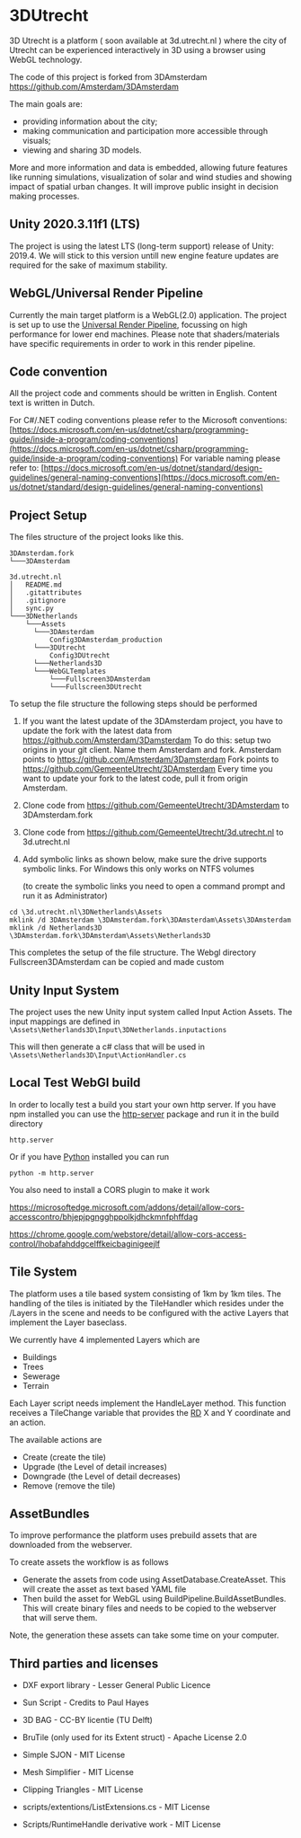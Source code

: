 # 3DUtrecht

3D Utrecht is a platform ( soon available at 3d.utrecht.nl ) where the city of Utrecht can be experienced interactively in 3D using a browser using WebGL technology.

The code of this project is forked from 3DAmsterdam https://github.com/Amsterdam/3DAmsterdam

The main goals are:
- providing information about the city;
- making communication and participation more accessible through visuals;
- viewing and sharing 3D models.

More and more information and data is embedded, allowing future features like running simulations, visualization of solar and wind studies and showing impact of spatial urban changes. It will improve public insight in decision making processes.

## Unity 2020.3.11f1 (LTS)
The project is using the latest LTS (long-term support) release of Unity: 2019.4.
We will stick to this version untill new engine feature updates are required for the sake of maximum stability.
## WebGL/Universal Render Pipeline
Currently the main target platform is a WebGL(2.0) application.
The project is set up to use the [Universal Render Pipeline](https://unity.com/srp/universal-render-pipeline), focussing on high performance for lower end machines. Please note that shaders/materials have specific requirements in order to work in this render pipeline.

## Code convention 
All the project code and comments should be written in English. Content text is written in Dutch.

For C#/.NET coding conventions please refer to the Microsoft conventions:
[https://docs.microsoft.com/en-us/dotnet/csharp/programming-guide/inside-a-program/coding-conventions](https://docs.microsoft.com/en-us/dotnet/csharp/programming-guide/inside-a-program/coding-conventions)
For variable naming please refer to:
[https://docs.microsoft.com/en-us/dotnet/standard/design-guidelines/general-naming-conventions](https://docs.microsoft.com/en-us/dotnet/standard/design-guidelines/general-naming-conventions)

## Project Setup 

The files structure of the project looks like this. 

```
3DAmsterdam.fork
└───3DAmsterdam
    
3d.utrecht.nl
│   README.md
│   .gitattributes
│   .gitignore
│   sync.py
└───3DNetherlands
    └───Assets
      └───3DAmsterdam
          Config3DAmsterdam_production
      └───3DUtrecht
          Config3DUtrecht
      └───Netherlands3D
      └───WebGLTemplates
          └───Fullscreen3DAmsterdam
          └───Fullscreen3DUtrecht
```

To setup the file structure the following steps should be performed

1. If you want the latest update of the 3DAmsterdam project, you have to update the fork with the latest data from https://github.com/Amsterdam/3Damsterdam 
   To do this: setup two origins in your git client. Name them Amsterdam and fork. 
   Amsterdam points to https://github.com/Amsterdam/3Damsterdam Fork points to https://github.com/GemeenteUtrecht/3DAmsterdam
   Every time you want to update your fork to the latest code, pull it from origin Amsterdam.

2. Clone code from https://github.com/GemeenteUtrecht/3DAmsterdam to 3DAmsterdam.fork 
    

3. Clone code from https://github.com/GemeenteUtrecht/3d.utrecht.nl to 3d.utrecht.nl

4. Add symbolic links as shown below, make sure the drive supports symbolic links. For Windows this only works on NTFS volumes

   (to create the symbolic links you need to open a command prompt and run it as Administrator)
```
cd \3d.utrecht.nl\3DNetherlands\Assets
mklink /d 3DAmsterdam \3DAmsterdam.fork\3DAmsterdam\Assets\3DAmsterdam
mklink /d Netherlands3D \3DAmsterdam.fork\3DAmsterdam\Assets\Netherlands3D
```

This completes the setup of the file structure. 
The Webgl directory Fullscreen3DAmsterdam can be copied and made custom

## Unity Input System

The project uses the new Unity input system called Input Action Assets. The input mappings are defined in 
`\Assets\Netherlands3D\Input\3DNetherlands.inputactions`

This will then generate a c# class that will be used in 
`\Assets\Netherlands3D\Input\ActionHandler.cs`

## Local Test WebGl build

In order to locally test a build you start your own http server. If you have npm installed you can use the [http-server](https://www.npmjs.com/package/http-server) package and run it in the build directory

```
http.server
```
Or if you have [Python](https://www.google.com)  installed you can run


```
python -m http.server
```

You also need to install a CORS plugin to make it work

https://microsoftedge.microsoft.com/addons/detail/allow-cors-accesscontro/bhjepjpgngghppolkjdhckmnfphffdag

https://chrome.google.com/webstore/detail/allow-cors-access-control/lhobafahddgcelffkeicbaginigeejlf



## Tile System

The platform uses a tile based system consisting of 1km by 1km tiles. The handling of the tiles is initiated by the TileHandler which resides under the /Layers in the scene and needs to be configured with the active Layers that implement the Layer baseclass. 

We currently have 4 implemented Layers which are 

- Buildings
- Trees
- Sewerage
- Terrain

Each Layer script needs implement the HandleLayer method. This function receives a TileChange variable that provides the [RD](https://nl.wikipedia.org/wiki/Rijksdriehoeksco%C3%B6rdinaten)  X and Y coordinate and an action.

The available actions are

- Create (create the tile)
- Upgrade (the Level of detail increases)
- Downgrade (the Level of detail decreases)
- Remove (remove the tile)

## AssetBundles

To improve performance the platform uses prebuild assets that are downloaded from the webserver. 

To create assets the workflow is as follows

- Generate the assets from code using AssetDatabase.CreateAsset. 
  This will create the asset as text based YAML file
- Then build the asset for WebGL using BuildPipeline.BuildAssetBundles. 
  This will create binary files and needs to be copied to the webserver that will serve them.

Note, the generation these assets can take some time on your computer.

## Third parties and licenses
- DXF export library - Lesser General Public Licence
- Sun Script - Credits to Paul Hayes
- 3D BAG - CC-BY licentie (TU Delft)
- BruTile (only used for its Extent struct) - Apache License 2.0

- Simple SJON - MIT License
- Mesh Simplifier - MIT License
- Clipping Triangles - MIT License
- scripts/extentions/ListExtensions.cs - MIT License
- Scripts/RuntimeHandle derivative work - MIT License
